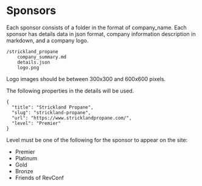 # Sponsors 

Each sponsor consists of a folder in the format of company_name. Each sponsor has details data in json format, company information description in markdown, and a company logo.

```
/strickland_propane
    company_summary.md
    details.json
    logo.png
```

Logo images should be between 300x300 and 600x600 pixels.

The following properties in the details will be used.

```
{
  "title": "Strickland Propane",
  "slug": "strickland-propane",
  "url": "https://www.stricklandpropane.com/",
  "level": "Premier"
}
```

Level must be one of the following for the sponsor to appear on the site:

- Premier
- Platinum
- Gold
- Bronze
- Friends of RevConf
